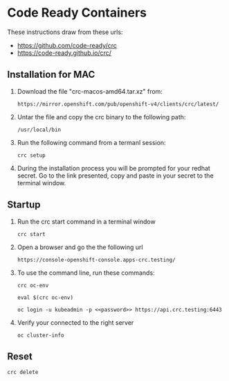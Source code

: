 # Code Ready Containers
These instructions draw from these urls:
- https://github.com/code-ready/crc
- https://code-ready.github.io/crc/

## Installation for MAC
1. Download the file "crc-macos-amd64.tar.xz" from:
   ```
   https://mirror.openshift.com/pub/openshift-v4/clients/crc/latest/
   ```

2. Untar the file and copy the crc binary to the following path:
    ```
    /usr/local/bin
    ```
3. Run the following command from a termanl session:
    ```
    crc setup
    ```
4. During the installation process you will be prompted for your redhat secret.  Go to the link presented, copy and paste in your secret to the terminal window.


## Startup
1. Run the crc start command in a terminal window
    ```
    crc start
    ```
2. Open a browser and go the the following url
    ```
    https://console-openshift-console.apps-crc.testing/
    ```
3. To use the command line, run these commands: 
    ```
    crc oc-env
    ```
    ```
    eval $(crc oc-env)
    ```
    ```
    oc login -u kubeadmin -p <<password>> https://api.crc.testing:6443
4. Verify your connected to the right server
    ```
    oc cluster-info
    ```
## Reset
```
crc delete
```
